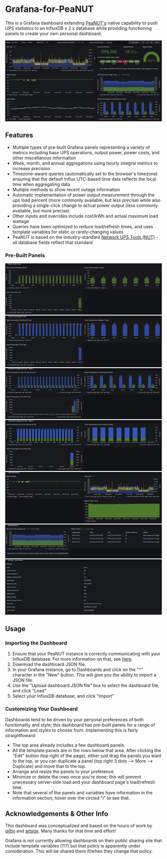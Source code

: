 # Grafana-for-PeaNUT
This is a Grafana dashboard extending [PeaNUT's](https://github.com/Brandawg93/PeaNUT) native capability to push UPS statistics to an InfluxDB v 2.x database while providing functioning panels to create your own personal dashboard.  

![](/images/peanut_grafana_main.png)

## Features

* Multiple types of pre-built Grafana panels representing a variety of metrics including base UPS operations, output power, power costs, and other miscellanous information
* Week, month, and annual aggregations using hourly integral metrics to increase precision
* Timezone-aware queries (automatically set to the browser's timezone) ensuring that the default Influx UTC-based time data reflects the local time when aggregating data
* Multiple methods to show recent outage information
* Automatic implementation of power output measurement through the ups load percent (more commonly available, but less precise) while also providing a single-click change to actual power output (less commonly available, but more precise)
* Other inputs and overrides include cost/kWh and actual maximum load wattage
* Queries have been optimized to reduce load/refresh times, and uses template variables for static or rarely-changing values
* PeaNUT is based on the industry-standard [Network UPS Tools (NUT)](https://networkupstools.org/) - all database fields reflect that standard 

### Pre-Built Panels
![](/images/power_costs_only.png)
![](/images/power_consumption_only.png)
![](/images/power_consumption_and_cost_style_1.png)
![](/images/power_consumption_and_cost_style_2.png)
![](/images/ups_operations.png)
![](/images/miscellaneous.png)
![](/images/all_fields_last_value.png)

## Usage


### Importing the Dashboard
1. Ensure that your PeaNUT instance is correctly communicating with your InfluxDB database.  For more information on that, see [here](https://github.com/Brandawg93/PeaNUT/wiki/YAML-Configuration).
2. Download the dashboard JSON file.
3. In your Grafana instance, go to Dashboards and click on the "^" character in the "New" button.  This will give you the ability to import a JSON file.
4. Use the "Upload dashboard JSON file" box to select the dashboard file, and click "Load"
5. Select your InfluxDB database, and click "Import"

### Customizing Your Dashboard
Dashboards tend to be driven by your personal preferences of both functionality and style; this dashboard has pre-built panels for a range of information and styles to choose from.  Implementing this is fairly straightfoward:

* The top area already includes a few dashboard panels.
* All the template panels are in the rows below that area.  After clicking the "Edit" button (top right of the page), either just drag the panels you want to the top, or you can duplicate a panel (top right 3 dots --> More --> Duplicate) and move that to the top.
* Arrange and resize the panels to your preference.
* Minimize or delete the rows once you're done; this will prevent unecessary server-side load and your dashboard page's load/refresh time.
* Note that several of the panels and variables have information in the information section; hover over the circled "i" to see that.

## Acknowledgements & Other Info
This dashboard was conceptualized and based on the hours of work by [gilbn](https://grafana.com/grafana/dashboards/10914-unraid-nut-ups-dashboard-tr/) and [artstar](https://grafana.com/grafana/dashboards/15010-apc-ups-detailed-summary/).  Many thanks for that time and effort!

Grafana is not currently allowing dashboards on their public sharing site that include template variables (?!?) but that policy is apparently under consideration.  This will be shared there if/when they change that policy.

